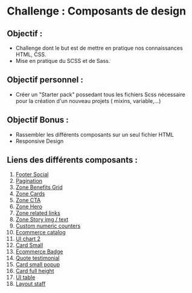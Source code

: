# Challenge : Composants de design
## Objectif :
- Challenge dont le but est de mettre en pratique nos connaissances HTML, CSS.
- Mise en pratique du SCSS et de Sass.

## Objectif personnel :
- Créer un "Starter pack" possedant tous les fichiers Scss nécessaire pour la création d'un nouveau projets ( mixins, variable,...)
## Objectif Bonus :
- Rassembler les différents composants sur un seul fichier HTML
- Responsive Design

## Liens des différents composants :

1. [Footer Social](https://valentedylan92.github.io/composants-de-design/footer-social/index.html)
2. [Pagination](https://valentedylan92.github.io/composants-de-design/pagination/index.html)
3. [Zone Benefits Grid](https://valentedylan92.github.io/composants-de-design/zone-benefits-grid/index.html)
4. [Zone Cards](https://valentedylan92.github.io/composants-de-design/zone-cards/index.html)
5. [Zone CTA](https://valentedylan92.github.io/composants-de-design/zone-CTA/index.html)
6. [Zone Hero](https://valentedylan92.github.io/composants-de-design/zone-hero/index.html)
7. [Zone related links](https://valentedylan92.github.io/composants-de-design/zone-related-links/index.html)
8. [Zone Story img / text](https://valentedylan92.github.io/composants-de-design/zone-story-img-text/index.html)
9. [Custom numeric counters](https://valentedylan92.github.io/composants-de-design/custom-numeric-counters/index.html)
10. [Ecommerce catalog](https://valentedylan92.github.io/composants-de-design/ecommerce-catalogue/index.html)
11. [UI chart 2](https://valentedylan92.github.io/composants-de-design/ui-chart-2/index.html)
12. [Card Small](https://valentedylan92.github.io/composants-de-design/card-small/index.html)
13. [Ecommerce Badge](https://valentedylan92.github.io/composants-de-design/ecommerce-badge/index.html)
14. [Quote testimonial](https://valentedylan92.github.io/composants-de-design/quote-testimonial/index.html)
15. [Card small popup](https://valentedylan92.github.io/composants-de-design/card-small-popup/index.html)
16. [Card full height](https://valentedylan92.github.io/composants-de-design/card-full-height/index.html)
17. [UI table](https://valentedylan92.github.io/composants-de-design/ui-table/index.html)
18. [Layout staff](https://valentedylan92.github.io/composants-de-design/layout-staff/index.html)
